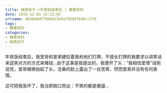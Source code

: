 ```yaml
---
title: 搞笑段子->年夜饭结束后 | 糗事百科
date: 2019-12-03 15:33:07
urlname: 06e0d4df79dd415e9a795047b96cc378
tags: 
- 糗事百科
categories:
- 糗事百科
- 搞笑段子
---
```

年夜饭结束后，我堂哥和堂弟硬拉着我和他们打牌，不擅长打牌的我要求以讲笑话来逗笑对方的方式来赌钱…由于这事是我提出的，我便开了头：“我相信爱情”话刚说完，堂哥微微抬起了头，沧桑的脸上露出了一丝苦笑，然而堂弟并没有任何表情。

这可把我急坏了，我当即脱口而出：不笑的都是傻逼…


